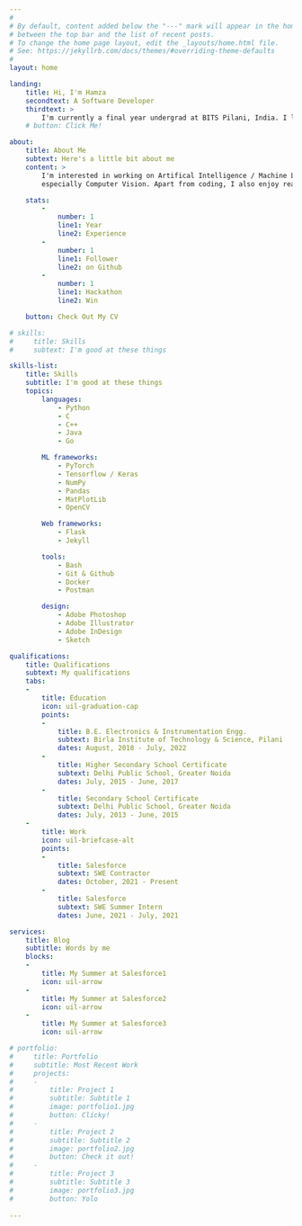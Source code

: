 ```yaml
---
#
# By default, content added below the "---" mark will appear in the home page
# between the top bar and the list of recent posts.
# To change the home page layout, edit the _layouts/home.html file.
# See: https://jekyllrb.com/docs/themes/#overriding-theme-defaults
#
layout: home

landing:
    title: Hi, I'm Hamza
    secondtext: A Software Developer
    thirdtext: >
        I'm currently a final year undergrad at BITS Pilani, India. I love working with code. This website is currently a work-in-progress. Please ignore any incom
    # button: Click Me!

about:
    title: About Me
    subtext: Here's a little bit about me 
    content: >
        I'm interested in working on Artifical Intelligence / Machine Learning Projects - 
        especially Computer Vision. Apart from coding, I also enjoy reading and writing.

    stats:
        -
            number: 1
            line1: Year
            line2: Experience
        -
            number: 1
            line1: Follower 
            line2: on Github
        -
            number: 1 
            line1: Hackathon
            line2: Win

    button: Check Out My CV

# skills:
#     title: Skills
#     subtext: I'm good at these things

skills-list:
    title: Skills
    subtitle: I'm good at these things
    topics:
        languages:
            - Python
            - C
            - C++
            - Java
            - Go

        ML frameworks:
            - PyTorch
            - Tensorflow / Keras
            - NumPy
            - Pandas
            - MatPlotLib
            - OpenCV

        Web frameworks:
            - Flask
            - Jekyll

        tools:
            - Bash
            - Git & Github
            - Docker
            - Postman

        design:
            - Adobe Photoshop
            - Adobe Illustrator
            - Adobe InDesign
            - Sketch

qualifications:
    title: Qualifications
    subtext: My qualifications
    tabs:
    -
        title: Education
        icon: uil-graduation-cap
        points:
        -
            title: B.E. Electronics & Instrumentation Engg.
            subtext: Birla Institute of Technology & Science, Pilani
            dates: August, 2018 - July, 2022
        -
            title: Higher Secondary School Certificate
            subtext: Delhi Public School, Greater Noida
            dates: July, 2015 - June, 2017
        -
            title: Secondary School Certificate
            subtext: Delhi Public School, Greater Noida
            dates: July, 2013 - June, 2015
    -
        title: Work
        icon: uil-briefcase-alt
        points:
        -
            title: Salesforce
            subtext: SWE Contractor
            dates: October, 2021 - Present
        -
            title: Salesforce
            subtext: SWE Summer Intern
            dates: June, 2021 - July, 2021

services:
    title: Blog
    subtitle: Words by me
    blocks:
    -
        title: My Summer at Salesforce1
        icon: uil-arrow 
    -
        title: My Summer at Salesforce2
        icon: uil-arrow
    -
        title: My Summer at Salesforce3
        icon: uil-arrow

# portfolio:
#     title: Portfolio
#     subtitle: Most Recent Work
#     projects:
#     -
#         title: Project 1
#         subtitle: Subtitle 1
#         image: portfolio1.jpg
#         button: Clicky!
#     -
#         title: Project 2
#         subtitle: Subtitle 2
#         image: portfolio2.jpg
#         button: Check it out!
#     -
#         title: Project 3
#         subtitle: Subtitle 3
#         image: portfolio3.jpg
#         button: Yolo
     
---
```


